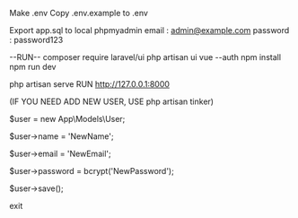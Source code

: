 Make .env
Copy .env.example to .env

Export app.sql to local phpmyadmin
email : admin@example.com
password : password123

--RUN--
composer require laravel/ui
php artisan ui vue --auth
npm install
npm run dev

php artisan serve
RUN http://127.0.0.1:8000

(IF YOU NEED ADD NEW USER, USE php artisan tinker)

$user = new App\Models\User;

$user->name = 'NewName';

$user->email = 'NewEmail';

$user->password = bcrypt('NewPassword');

$user->save();

exit
